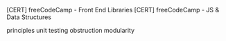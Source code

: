 [CERT] freeCodeCamp - Front End Libraries
[CERT] freeCodeCamp - JS & Data Structures

principles
  unit testing
  obstruction
  modularity

